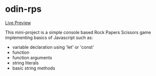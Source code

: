 # odin-rps

[Live Preview](https://norphel.github.io/odin-rps/)

This mini-project is a simple console based Rock Papers Scissors game implementing basics of Javascript such as:
- variable declaration using 'let' or 'const'
- function
- function arguments
- string literals
- basic string methods